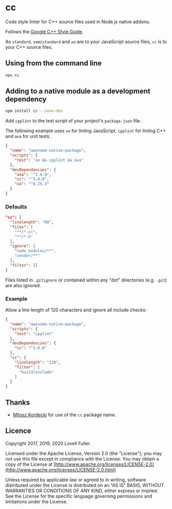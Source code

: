 # cc

Code style linter for C++ source files used in Node.js native addons.

Follows the [Google C++ Style Guide](https://google.github.io/styleguide/cppguide.html).

As `standard`, `semistandard` and `xo` are to your JavaScript source files,
`cc` is to your C++ source files.

## Using from the command line

```sh
npx cc
```

## Adding to a native module as a development dependency

```sh
npm install cc --save-dev
```

Add `cpplint` to the test script of your project's `package.json` file.

The following example uses `xo` for linting JavaScript, `cpplint` for linting C++ and `ava` for unit tests.

```json
{
  "name": "awesome-native-package",
  "scripts": {
    "test": "xo && cpplint && ava"
  },
  "devDependencies": {
    "ava": "^2.4.0",
    "cc": "^3.0.0",
    "xo": "^0.25.3"
  }
}
```

### Defaults

```json
"cc": {
  "linelength": "80",
  "files": [
    "**/*.cc",
    "**/*.h"
  ],
  "ignore": [
    "node_modules/**",
    "vendor/**"
  ],
  "filter": []
}
```

Files listed in `.gitignore` or contained within any "dot" directories (e.g. `.git`) are also ignored.

### Example

Allow a line length of 120 characters and ignore all include checks:

```json
{
  "name": "awesome-native-package",
  "scripts": {
    "test": "cpplint"
  },
  "devDependencies": {
    "cc": "^3.0.0"
  },
  "cc": {
    "linelength": "120",
    "filter": [
      "build/include"
    ]
  }
}
```

## Thanks

* [Milosz Kordecki](https://github.com/mikomize) for use of the `cc` package name.

## Licence

Copyright 2017, 2019, 2020 Lovell Fuller.

Licensed under the Apache License, Version 2.0 (the "License");
you may not use this file except in compliance with the License.
You may obtain a copy of the License at
[http://www.apache.org/licenses/LICENSE-2.0](http://www.apache.org/licenses/LICENSE-2.0.html)

Unless required by applicable law or agreed to in writing, software
distributed under the License is distributed on an "AS IS" BASIS,
WITHOUT WARRANTIES OR CONDITIONS OF ANY KIND, either express or implied.
See the License for the specific language governing permissions and
limitations under the License.
